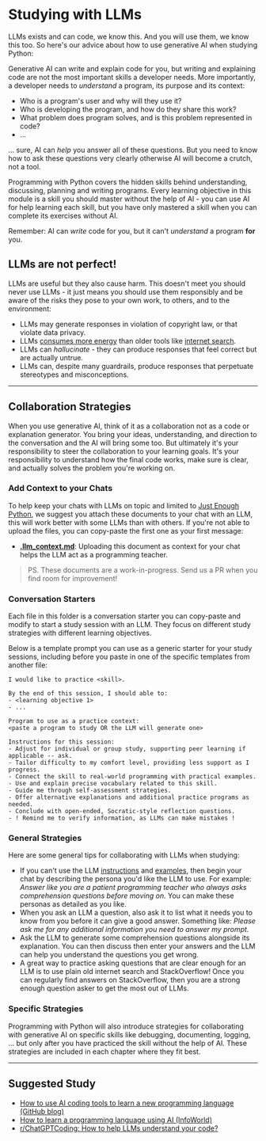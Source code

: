 # Studying with LLMs

LLMs exists and can code, we know this. And you will use them, we know this too.
So here's our advice about how to use generative AI when studying Python:

Generative AI can write and explain code for you, but writing and explaining
code are not the most important skills a developer needs. More importantly, a
developer needs to _understand_ a program, its purpose and its context:

- Who is a program's user and why will they use it?
- Who is developing the program, and how do they share this work?
- What problem does program solves, and is this problem represented in code?
- ...

... sure, AI can _help_ you answer all of these questions. But you need to know
how to ask these questions very clearly otherwise AI will become a crutch, not a
tool.

Programming with Python covers the hidden skills behind understanding, discussing,
planning and writing programs. Every learning objective in this module is a
skill you should master without the help of AI - you can use AI for help
learning each skill, but you have only mastered a skill when you can complete
its exercises without AI.

Remember: AI can _write_ code for you, but it can't _understand_ a program
**for** you.

## LLMs are not perfect!

LLMs are useful but they also cause harm. This doesn't meet you should never use
LLMs - it just means you should use them responsibly and be aware of the risks
they pose to your own work, to others, and to the environment:

- LLMs may generate responses in violation of copyright law, or that violate
  data privacy.
- LLMs
  [consumes more energy](https://ai.stackexchange.com/questions/38970/how-much-energy-consumption-is-involved-in-chat-gpt-responses-being-generated)
  than older tools like [internet search](https://arxiv.org/pdf/2307.01135.pdf).
- LLMs can _hallucinate_ - they can produce responses that feel correct but are
  actually untrue.
- LLMs can, despite many guardrails, produce responses that perpetuate
  stereotypes and misconceptions.

---

## Collaboration Strategies

When you use generative AI, think of it as a collaboration not as a code or
explanation generator. You bring your ideas, understanding, and direction to the
conversation and the AI will bring some too. But ultimately it's your
responsibility to steer the collaboration to your learning goals. It's your
responsibility to understand how the final code works, make sure is clear, and
actually solves the problem you're working on.

### Add Context to your Chats

To help keep your chats with LLMs on topic and limited to
[Just Enough Python](./just_enough_python.md), we suggest you attach these documents
to your chat with an LLM, this will work better with some LLMs than with others.
If you're not able to upload the files, you can copy-paste the first one as your
first message:

- **[.llm_context.md](./.llm_context.md)**:
  Uploading this document as context for your chat helps the LLM act as a programming teacher.

> PS. These documents are a work-in-progress. Send us a PR when you find room
> for improvement!

### Conversation Starters

Each file in this folder is a conversation starter you can copy-paste and modify to start a study session with an LLM.  They focus on different study strategies with different learning objectives.

Below is a template prompt you can use as a generic starter for your study sessions, including before you paste in one of the specific templates from another file:

```
I would like to practice <skill>.

By the end of this session, I should able to:
- <learning objective 1>
- ...

Program to use as a practice context:
<paste a program to study OR the LLM will generate one>

Instructions for this session:
- Adjust for individual or group study, supporting peer learning if applicable -- ask.
- Tailor difficulty to my comfort level, providing less support as I progress.
- Connect the skill to real-world programming with practical examples.
- Use and explain precise vocabulary related to this skill.
- Guide me through self-assessment strategies.
- Offer alternative explanations and additional practice programs as needed.
- Conclude with open-ended, Socratic-style reflection questions.
- ! Remind me to verify information, as LLMs can make mistakes !
```

### General Strategies

Here are some general tips for collaborating with LLMs when studying:

- If you can't use the LLM [instructions](./studying_with_llms.instructions.md) and [examples](./studying_with_llms.examples.md), then
  begin your chat by describing the persona you'd like the LLM to use. For
  example: _Answer like you are a patient programming teacher who always asks
  comprehension questions before moving on._ You can make these personas as
  detailed as you like.
- When you ask an LLM a question, also ask it to list what it needs you to know
  from you before it can give a good answer. Something like: _Please ask me for
  any additional information you need to answer my prompt._
- Ask the LLM to generate some comprehension questions alongside its
  explanation. You can then discuss then enter your answers and the LLM can help
  you understand the questions you get wrong.
- A great way to practice asking questions that are clear enough for an LLM is
  to use plain old internet search and StackOverflow! Once you can regularly
  find answers on StackOverflow, then you are a strong enough question asker to
  get the most out of LLMs.

### Specific Strategies

Programming with Python will also introduce strategies for collaborating with generative
AI on specific skills like debugging, documenting, logging, ... but only after
you have practiced the skill without the help of AI. These strategies are
included in each chapter where they fit best.

---

## Suggested Study

- [How to use AI coding tools to learn a new programming language (GitHub blog)](https://github.blog/developer-skills/programming-languages-and-frameworks/how-to-use-ai-coding-tools-to-learn-a-new-programming-language/)
- [How to learn a programming language using AI (InfoWorld)](https://www.infoworld.com/article/2337313/learn-a-programming-language-using-ai.html)
- [r/ChatGPTCoding: How to help LLMs understand your code?](https://www.reddit.com/r/ChatGPTCoding/comments/1coskgn/how_to_help_llms_understand_your_code/)

